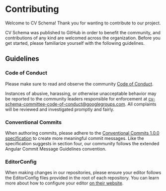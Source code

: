 # Contributing

Welcome to CV Schema! Thank you for wanting to contribute to our project.

CV Schema was published to GitHub in order to benefit the community, and contributions of any kind are welcomed across the organization.
Before you get started, please familiarize yourself with the following guidelines.

## Guidelines

### Code of Conduct

Please make sure to read and observe the community [Code of Conduct].

Instances of abusive, harassing, or otherwise unacceptable behavior may be reported to the community leaders responsible for enforcement at [cv-schema-committee-code-of-conduct@googlegroups.com][code-of-conduct-email]. All complaints will be reviewed and investigated promptly and fairly.

### Conventional Commits

When authoring commits, please adhere to the [Conventional Commits 1.0.0 specification][Conventional Commits] to create more meaningful commit messages.
Like the specification suggests in section four, our community follows the extended Angular Commit Message Guidelines convention.

### EditorConfig

When making changes in our repositories, please ensure your editor follows the EditorConfig files provided in the root of each repository.
You can learn more about how to configure your editor [on their website][EditorConfig].

[Code of Conduct]: CODE_OF_CONDUCT.md
[Conventional Commits]: https://www.conventionalcommits.org/en/v1.0.0/
[EditorConfig]: https://editorconfig.org
[code-of-conduct-email]: mailto:cv-schema-committee-code-of-conduct@googlegroups.com
